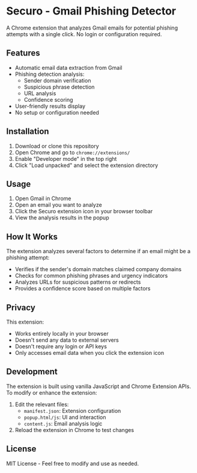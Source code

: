# Securo - Gmail Phishing Detector

A Chrome extension that analyzes Gmail emails for potential phishing attempts with a single click. No login or configuration required.

## Features

- Automatic email data extraction from Gmail
- Phishing detection analysis:
  - Sender domain verification
  - Suspicious phrase detection
  - URL analysis
  - Confidence scoring
- User-friendly results display
- No setup or configuration needed

## Installation

1. Download or clone this repository
2. Open Chrome and go to `chrome://extensions/`
3. Enable "Developer mode" in the top right
4. Click "Load unpacked" and select the extension directory

## Usage

1. Open Gmail in Chrome
2. Open an email you want to analyze
3. Click the Securo extension icon in your browser toolbar
4. View the analysis results in the popup

## How It Works

The extension analyzes several factors to determine if an email might be a phishing attempt:

- Verifies if the sender's domain matches claimed company domains
- Checks for common phishing phrases and urgency indicators
- Analyzes URLs for suspicious patterns or redirects
- Provides a confidence score based on multiple factors

## Privacy

This extension:
- Works entirely locally in your browser
- Doesn't send any data to external servers
- Doesn't require any login or API keys
- Only accesses email data when you click the extension icon

## Development

The extension is built using vanilla JavaScript and Chrome Extension APIs. To modify or enhance the extension:

1. Edit the relevant files:
   - `manifest.json`: Extension configuration
   - `popup.html/js`: UI and interaction
   - `content.js`: Email analysis logic
2. Reload the extension in Chrome to test changes

## License

MIT License - Feel free to modify and use as needed. 